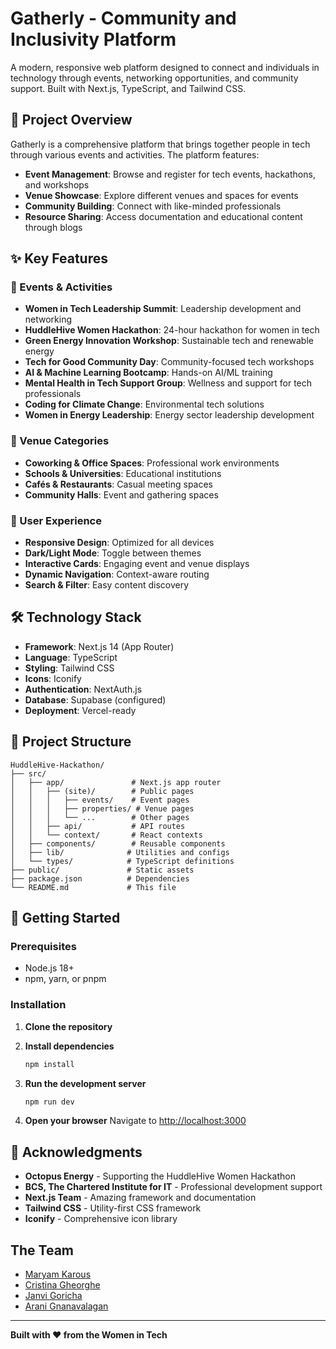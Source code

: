 # Gatherly - Community and Inclusivity Platform

A modern, responsive web platform designed to connect and individuals in technology through events, networking opportunities, and community support. Built with Next.js, TypeScript, and Tailwind CSS.

## 🌟 Project Overview

Gatherly is a comprehensive platform that brings together people in tech through various events and activities. The platform features:

- **Event Management**: Browse and register for tech events, hackathons, and workshops
- **Venue Showcase**: Explore different venues and spaces for events
- **Community Building**: Connect with like-minded professionals
- **Resource Sharing**: Access documentation and educational content through blogs

## ✨ Key Features

### 🎯 Events & Activities
- **Women in Tech Leadership Summit**: Leadership development and networking
- **HuddleHive Women Hackathon**: 24-hour hackathon for women in tech
- **Green Energy Innovation Workshop**: Sustainable tech and renewable energy
- **Tech for Good Community Day**: Community-focused tech workshops
- **AI & Machine Learning Bootcamp**: Hands-on AI/ML training
- **Mental Health in Tech Support Group**: Wellness and support for tech professionals
- **Coding for Climate Change**: Environmental tech solutions
- **Women in Energy Leadership**: Energy sector leadership development

### 🏢 Venue Categories
- **Coworking & Office Spaces**: Professional work environments
- **Schools & Universities**: Educational institutions
- **Cafés & Restaurants**: Casual meeting spaces
- **Community Halls**: Event and gathering spaces

### 🎨 User Experience
- **Responsive Design**: Optimized for all devices
- **Dark/Light Mode**: Toggle between themes
- **Interactive Cards**: Engaging event and venue displays
- **Dynamic Navigation**: Context-aware routing
- **Search & Filter**: Easy content discovery

## 🛠️ Technology Stack

- **Framework**: Next.js 14 (App Router)
- **Language**: TypeScript
- **Styling**: Tailwind CSS
- **Icons**: Iconify
- **Authentication**: NextAuth.js
- **Database**: Supabase (configured)
- **Deployment**: Vercel-ready

## 📁 Project Structure

```
HuddleHive-Hackathon/
├── src/
│   ├── app/               # Next.js app router
│   │   ├── (site)/        # Public pages
│   │   │   ├── events/    # Event pages
│   │   │   ├── properties/ # Venue pages
│   │   │   └── ...        # Other pages
│   │   ├── api/           # API routes
│   │   └── context/       # React contexts
│   ├── components/        # Reusable components
│   ├── lib/              # Utilities and configs
│   └── types/            # TypeScript definitions
├── public/               # Static assets
├── package.json          # Dependencies
└── README.md             # This file
```

## 🚀 Getting Started

### Prerequisites
- Node.js 18+ 
- npm, yarn, or pnpm

### Installation

1. **Clone the repository**

2. **Install dependencies**
   ```bash
   npm install
   
3. **Run the development server**
   ```bash
   npm run dev

4. **Open your browser**
   Navigate to [http://localhost:3000](http://localhost:3000)


## 🙏 Acknowledgments

- **Octopus Energy** - Supporting the HuddleHive Women Hackathon
- **BCS, The Chartered Institute for IT** - Professional development support
- **Next.js Team** - Amazing framework and documentation
- **Tailwind CSS** - Utility-first CSS framework
- **Iconify** - Comprehensive icon library

## The Team 

- [Maryam Karous](https://www.linkedin.com/in/maryam-karous-78b674280)
- [Cristina Gheorghe](https://www.linkedin.com/in/cristina-gheorghe-0a6053285/)
- [Janvi Goricha](https://www.linkedin.com/in/janvi-goricha/)
- [Arani Gnanavalagan](https://www.linkedin.com/in/arani-gnanavalagan/)

---

**Built with ❤️ from the Women in Tech**
